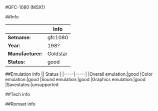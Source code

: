 #GFC-1080 (MSX1)

##Info

||Info|
|-----|-----|
|**Setname:**|gfc1080
|**Year:**|198?
|**Manufacturer:**|Goldstar
|**Status:**|good

##Emulation info
|| Status |
|-----|-----|
|Overall emulation:|good
|Color emulation:|good
|Sound emulation:|good
|Graphics emulation:|good
|Savestates:|unsupported

##Tech info

##Romset info

<!--- START OF EDITED COMMENT DO NOT TOUCH TEXT ABOVE-->
